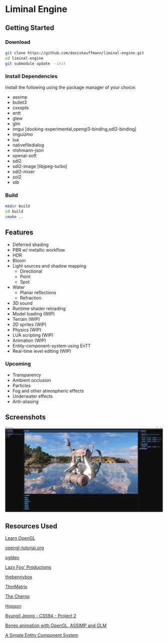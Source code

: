 # Liminal Engine

## Getting Started

### Download

```sh
git clone https://github.com/daviskauffmann/liminal-engine.git
cd liminal-engine
git submodule update --init
```

### Install Dependencies

Install the following using the package manager of your choice:

- assimp
- bullet3
- cxxopts
- entt
- glew
- glm
- imgui [docking-experimental,opengl3-binding,sdl2-binding]
- imguizmo
- lua
- nativefiledialog
- nlohmann-json
- openal-soft
- sdl2
- sdl2-image [libjpeg-turbo]
- sdl2-mixer
- sol2
- stb

### Build

```sh
mkdir build
cd build
cmake ..
```

## Features

- Deferred shading
- PBR w/ metallic workflow
- HDR
- Bloom
- Light sources and shadow mapping
  - Directional
  - Point
  - Spot
- Water
  - Planar reflections
  - Refraction
- 3D sound
- Runtime shader reloading
- Model loading (WIP)
- Terrain (WIP)
- 2D sprites (WIP)
- Physics (WIP)
- LUA scripting (WIP)
- Animation (WIP)
- Entity-component-system using EnTT
- Real-time level editing (WIP)

### Upcoming

- Transparency
- Ambient occlusion
- Particles
- Fog and other atmospheric effects
- Underwater effects
- Anti-aliasing

## Screenshots

![Backpack](screenshots/backpack.png)

## Resources Used

[Learn OpenGL](https://learnopengl.com)

[opengl-tutorial.org](http://www.opengl-tutorial.org)

[ogldev](http://ogldev.atspace.co.uk)

[Lazy Foo' Productions](https://lazyfoo.net)

[thebennybox](https://www.youtube.com/user/thebennybox)

[ThinMatrix](https://www.youtube.com/user/ThinMatrix)

[The Cherno](https://www.youtube.com/user/TheChernoProject)

[Hopson](https://www.youtube.com/channel/UCeQhZOvNKSBRU0Mdg7V44wA)

[Byungil Jeong - CS594 - Project 2](https://www.evl.uic.edu/bijeong/cs594/proj2)

[Bones animation with OpenGL, ASSIMP and GLM](http://www.xphere.me/2019/05/bones-animation-with-openglassimpglm/)

[A Simple Entity Component System](https://austinmorlan.com/posts/entity_component_system/)
